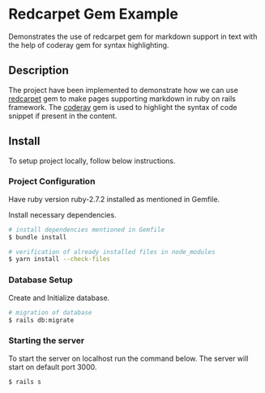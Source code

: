 # Redcarpet Gem Example
Demonstrates the use of redcarpet gem for markdown support in text with the help of coderay gem for syntax highlighting.

## Description
The project have been implemented to demonstrate how we can use [redcarpet](https://github.com/vmg/redcarpet) gem to make pages supporting markdown in ruby on rails framework. The [coderay](https://github.com/rubychan/coderay) gem is used to highlight the syntax of code snippet if present in the content.

## Install
To setup project locally, follow below instructions.

### Project Configuration
Have ruby version ruby-2.7.2 installed as mentioned in Gemfile.

Install necessary dependencies.
```bash
# install dependencies mentioned in Gemfile
$ bundle install

# verification of already installed files in node_modules
$ yarn install --check-files
```

### Database Setup
Create and Initialize database.
```bash
# migration of database
$ rails db:migrate
```

### Starting the server
To start the server on localhost run the command below. The server will start on default port 3000.
```bash
$ rails s
```

